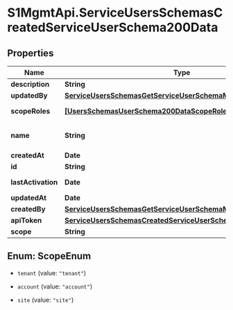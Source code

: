 # S1MgmtApi.ServiceUsersSchemasCreatedServiceUserSchema200Data

## Properties
Name | Type | Description | Notes
------------ | ------------- | ------------- | -------------
**description** | **String** | Description | [optional] 
**updatedBy** | [**ServiceUsersSchemasGetServiceUserSchemaMany200UpdatedBy**](ServiceUsersSchemasGetServiceUserSchemaMany200UpdatedBy.md) |  | [optional] 
**scopeRoles** | [**[UsersSchemasUserSchema200DataScopeRoles]**](UsersSchemasUserSchema200DataScopeRoles.md) | Roles of the scope user | [optional] 
**name** | **String** | Name | [optional] [default to 'null']
**createdAt** | **Date** | Created at | [optional] 
**id** | **String** | Id | [optional] 
**lastActivation** | **Date** | Last activation | [optional] 
**updatedAt** | **Date** | Updated at | [optional] 
**createdBy** | [**ServiceUsersSchemasGetServiceUserSchemaMany200CreatedBy**](ServiceUsersSchemasGetServiceUserSchemaMany200CreatedBy.md) |  | [optional] 
**apiToken** | [**ServiceUsersSchemasCreatedServiceUserSchema200DataApiToken**](ServiceUsersSchemasCreatedServiceUserSchema200DataApiToken.md) |  | [optional] 
**scope** | **String** | User Scope | 


<a name="ScopeEnum"></a>
## Enum: ScopeEnum


* `tenant` (value: `"tenant"`)

* `account` (value: `"account"`)

* `site` (value: `"site"`)




